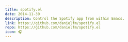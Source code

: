 ```yaml
---
title: spotify.el
date: 2014-11-30
description: Control the Spotify app from within Emacs.
link: https://github.com/danielfm/spotify.el
repo: https://github.com/danielfm/spotify.el
icon: 🎧
---
```

